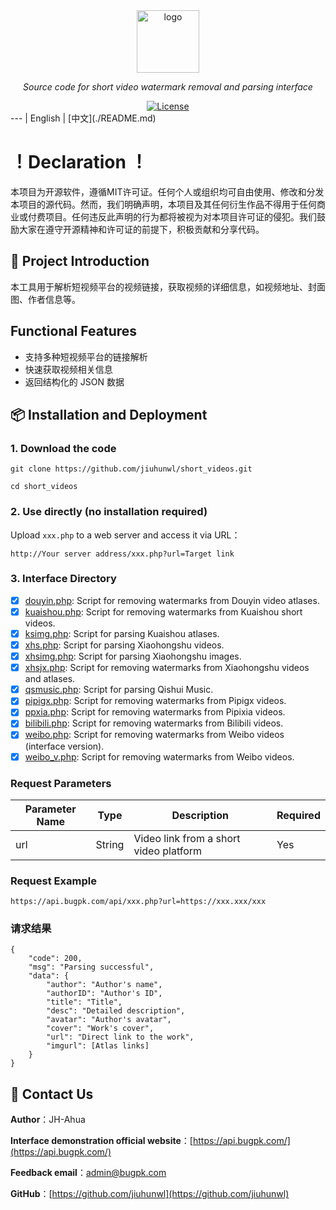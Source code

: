<div align="center">
  <img width="100px" alt="logo" src="https://api.bugpk.com/logo.png"/></a>
  <p><em>Source code for short video watermark removal and parsing interface</em></p>
<div>
  <a href="https://github.com/OpenListTeam/jiuhunwl/short_videos/main/LICENSE">
    <img src="https://img.shields.io/github/license/jiuhunwl/short_videos" alt="License" />
  </a>
</div>
<div>
</div>
</div>
---
| English | [中文](./README.md)

# ！Declaration ！
本项目为开源软件，遵循MIT许可证。任何个人或组织均可自由使用、修改和分发本项目的源代码。然而，我们明确声明，本项目及其任何衍生作品不得用于任何商业或付费项目。任何违反此声明的行为都将被视为对本项目许可证的侵犯。我们鼓励大家在遵守开源精神和许可证的前提下，积极贡献和分享代码。

## 🚀 Project Introduction
本工具用于解析短视频平台的视频链接，获取视频的详细信息，如视频地址、封面图、作者信息等。

## Functional Features
- 支持多种短视频平台的链接解析
- 快速获取视频相关信息
- 返回结构化的 JSON 数据

## 📦 Installation and Deployment

### 1. Download the code



```
git clone https://github.com/jiuhunwl/short_videos.git

cd short_videos
```
### 2. Use directly (no installation required)

Upload `xxx.php` to a web server and access it via URL：
```
http://Your server address/xxx.php?url=Target link
```
### 3. Interface Directory

- [x] [douyin.php](short_videos/api/douyin.php): Script for removing watermarks from Douyin video atlases.
- [x] [kuaishou.php](short_videos/api/kuaishou.php): Script for removing watermarks from Kuaishou short videos.
- [x] [ksimg.php](short_videos/api/ksimg.php): Script for parsing Kuaishou atlases.
- [x] [xhs.php](short_videos/api/xhs.php): Script for parsing Xiaohongshu videos.
- [x] [xhsimg.php](short_videos/api/xhsimg.php): Script for parsing Xiaohongshu images.
- [x] [xhsjx.php](short_videos/api/xhsjx.php): Script for removing watermarks from Xiaohongshu videos and atlases.
- [x] [qsmusic.php](short_videos/api/qsmusic.php): Script for parsing Qishui Music.
- [x] [pipigx.php](short_videos/api/pipigx.php): Script for removing watermarks from Pipigx videos.
- [x] [ppxia.php](short_videos/api/ppxia.php): Script for removing watermarks from Pipixia videos.
- [x] [bilibili.php](short_videos/api/bilibili.php): Script for removing watermarks from Bilibili videos.
- [x] [weibo.php](short_videos/api/weibo.php): Script for removing watermarks from Weibo videos (interface version).
- [x] [weibo_v.php](short_videos/api/weibo_v.php): Script for removing watermarks from Weibo videos.

### Request Parameters

| Parameter Name | Type | Description | Required |
| ---- | ---- | ---- | ---- |
| url | String | Video link from a short video platform | Yes |

### Request Example
```plaintext
https://api.bugpk.com/api/xxx.php?url=https://xxx.xxx/xxx
```
### 请求结果
```plaintext
{
    "code": 200,
    "msg": "Parsing successful",
    "data": {
        "author": "Author's name",
        "authorID": "Author's ID",
        "title": "Title",
        "desc": "Detailed description",
        "avatar": "Author's avatar",
        "cover": "Work's cover",
        "url": "Direct link to the work",
        "imgurl": [Atlas links]
    }
}
```
## 📮 Contact Us

**Author**：JH-Ahua

**Interface demonstration official website**：[https://api.bugpk.com/](https://api.bugpk.com/)

**Feedback email**：[admin@bugpk.com](mailto:admin@bugpk.com)

**GitHub**：[https://github.com/jiuhunwl](https://github.com/jiuhunwl)
